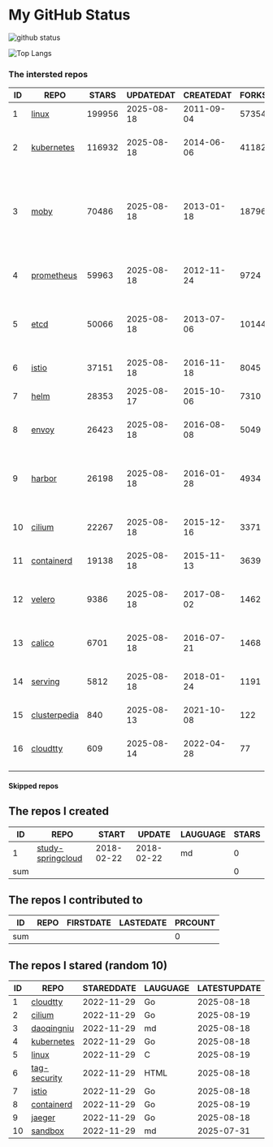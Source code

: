 # My GitHub Status

<img src="https://github-readme-stats-1.yihong0618.vercel.app/api?username=daoqingniu&show_icons=true&&&hide_title=true&count_private=true" alt="github status" />

![Top Langs](https://github-readme-stats-1.yihong0618.vercel.app/api/top-langs/?username=daoqingniu&layout=compact)

<!--START_SECTION:github_repos-->
### The intersted repos
| ID |                              REPO                               | STARS  | UPDATEDAT  | CREATEDAT  | FORKSCOUNT |                                                DESCRIPTIONS                                                |
|----|-----------------------------------------------------------------|--------|------------|------------|------------|------------------------------------------------------------------------------------------------------------|
|  1 | [linux](https://github.com/torvalds/linux)                      | 199956 | 2025-08-18 | 2011-09-04 |      57354 | Linux kernel source tree                                                                                   |
|  2 | [kubernetes](https://github.com/kubernetes/kubernetes)          | 116932 | 2025-08-18 | 2014-06-06 |      41182 | Production-Grade Container Scheduling and Management                                                       |
|  3 | [moby](https://github.com/moby/moby)                            |  70486 | 2025-08-18 | 2013-01-18 |      18796 | The Moby Project - a collaborative project for the container ecosystem to assemble container-based systems |
|  4 | [prometheus](https://github.com/prometheus/prometheus)          |  59963 | 2025-08-18 | 2012-11-24 |       9724 | The Prometheus monitoring system and time series database.                                                 |
|  5 | [etcd](https://github.com/etcd-io/etcd)                         |  50066 | 2025-08-18 | 2013-07-06 |      10144 | Distributed reliable key-value store for the most critical data of a distributed system                    |
|  6 | [istio](https://github.com/istio/istio)                         |  37151 | 2025-08-18 | 2016-11-18 |       8045 | Connect, secure, control, and observe services.                                                            |
|  7 | [helm](https://github.com/helm/helm)                            |  28353 | 2025-08-17 | 2015-10-06 |       7310 | The Kubernetes Package Manager                                                                             |
|  8 | [envoy](https://github.com/envoyproxy/envoy)                    |  26423 | 2025-08-18 | 2016-08-08 |       5049 | Cloud-native high-performance edge/middle/service proxy                                                    |
|  9 | [harbor](https://github.com/goharbor/harbor)                    |  26198 | 2025-08-18 | 2016-01-28 |       4934 | An open source trusted cloud native registry project that stores, signs, and scans content.                |
| 10 | [cilium](https://github.com/cilium/cilium)                      |  22267 | 2025-08-18 | 2015-12-16 |       3371 | eBPF-based Networking, Security, and Observability                                                         |
| 11 | [containerd](https://github.com/containerd/containerd)          |  19138 | 2025-08-18 | 2015-11-13 |       3639 | An open and reliable container runtime                                                                     |
| 12 | [velero](https://github.com/vmware-tanzu/velero)                |   9386 | 2025-08-18 | 2017-08-02 |       1462 | Backup and migrate Kubernetes applications and their persistent volumes                                    |
| 13 | [calico](https://github.com/projectcalico/calico)               |   6701 | 2025-08-18 | 2016-07-21 |       1468 | Cloud native networking and network security                                                               |
| 14 | [serving](https://github.com/knative/serving)                   |   5812 | 2025-08-18 | 2018-01-24 |       1191 | Kubernetes-based, scale-to-zero, request-driven compute                                                    |
| 15 | [clusterpedia](https://github.com/clusterpedia-io/clusterpedia) |    840 | 2025-08-13 | 2021-10-08 |        122 | The Encyclopedia of Kubernetes clusters                                                                    |
| 16 | [cloudtty](https://github.com/cloudtty/cloudtty)                |    609 | 2025-08-14 | 2022-04-28 |         77 | A Friendly Kubernetes CloudShell (Web Terminal) !                                                          |



#### Skipped repos
<!--END_SECTION:github_repos-->

<!--START_SECTION:my_github-->
## The repos I created
| ID  |                                 REPO                                 |   START    |   UPDATE   | LAUGUAGE | STARS |
|-----|----------------------------------------------------------------------|------------|------------|----------|-------|
|   1 | [study-springcloud](https://github.com/daoqingniu/study-springcloud) | 2018-02-22 | 2018-02-22 | md       |     0 |
| sum |                                                                      |            |            |          |     0 |

## The repos I contributed to
| ID  | REPO | FIRSTDATE | LASTEDATE | PRCOUNT |
|-----|------|-----------|-----------|---------|
| sum |      |           |           |       0 |

## The repos I stared (random 10)
| ID |                          REPO                          | STAREDDATE | LAUGUAGE | LATESTUPDATE |
|----|--------------------------------------------------------|------------|----------|--------------|
|  1 | [cloudtty](https://github.com/cloudtty/cloudtty)       | 2022-11-29 | Go       | 2025-08-18   |
|  2 | [cilium](https://github.com/cilium/cilium)             | 2022-11-29 | Go       | 2025-08-19   |
|  3 | [daoqingniu](https://github.com/daoqingniu/daoqingniu) | 2022-11-29 | md       | 2025-08-18   |
|  4 | [kubernetes](https://github.com/kubernetes/kubernetes) | 2022-11-29 | Go       | 2025-08-18   |
|  5 | [linux](https://github.com/torvalds/linux)             | 2022-11-29 | C        | 2025-08-19   |
|  6 | [tag-security](https://github.com/cncf/tag-security)   | 2022-11-29 | HTML     | 2025-08-18   |
|  7 | [istio](https://github.com/istio/istio)                | 2022-11-29 | Go       | 2025-08-18   |
|  8 | [containerd](https://github.com/containerd/containerd) | 2022-11-29 | Go       | 2025-08-19   |
|  9 | [jaeger](https://github.com/jaegertracing/jaeger)      | 2022-11-29 | Go       | 2025-08-18   |
| 10 | [sandbox](https://github.com/cncf/sandbox)             | 2022-11-29 | md       | 2025-07-31   |

<!--END_SECTION:my_github-->
